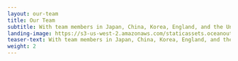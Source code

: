 ```yaml
---
layout: our-team
title: Our Team
subtitle: With team members in Japan, China, Korea, England, and the United States, we are a team of fishery and seafood market experts— fishermen, scientists, entrepreneurs, and conservationists.
landing-image: https://s3-us-west-2.amazonaws.com/staticassets.oceanoutcomes.org/rollover+images/our-team-hover.jpg
teaser-text: With team members in Japan, China, Korea, England, and the United States, we are a team of fishery and seafood market experts—fishermen, scientists, entrepreneurs, and conservationists.
weight: 2
---
```

